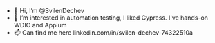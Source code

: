 - 👋 Hi, I’m @SvilenDechev
- 👀 I’m interested in automation testing, I liked Cypress. I've hands-on WDIO and Appium
- 📫 Can find me here linkedin.com/in/svilen-dechev-74322510a

<!---
SvilenDechev/SvilenDechev is a ✨ special ✨ repository because its `README.md` (this file) appears on your GitHub profile.
You can click the Preview link to take a look at your changes.
--->

